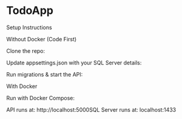 # TodoApp
Setup Instructions

Without Docker (Code First)

Clone the repo:

Update appsettings.json with your SQL Server details:

Run migrations & start the API:

With Docker

Run with Docker Compose:

API runs at: http://localhost:5000SQL Server runs at: localhost:1433
